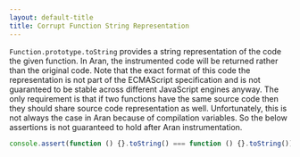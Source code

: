 ```yaml
---
layout: default-title
title: Corrupt Function String Representation
---
```


`Function.prototype.toString` provides a string representation of the code the given function. In Aran, the instrumented code will be returned rather than the original code. Note that the exact format of this code the representation is not part of the ECMAScript specification and is not guaranteed to be stable across different JavaScript engines anyway. The only requirement is that if two functions have the same source code then they should share source code representation as well. Unfortunately, this is not always the case in Aran because of compilation variables. So the below assertions is not guaranteed to hold after Aran instrumentation.

```js
console.assert(function () {}.toString() === function () {}.toString());
```
